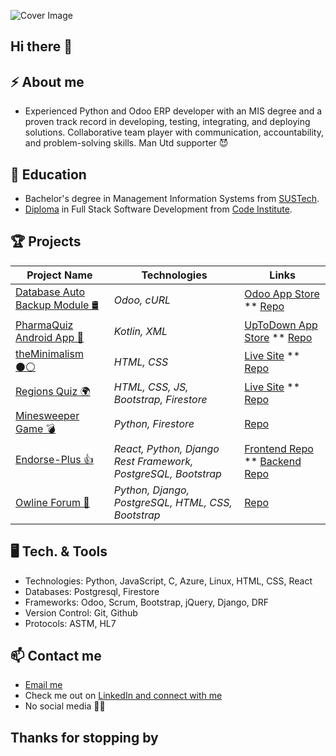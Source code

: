 ![Cover Image](https://media.licdn.com/dms/image/v2/D4E16AQFWrFZd1nI-WQ/profile-displaybackgroundimage-shrink_350_1400/B4EZZ8IOeoHkAc-/0/1745839257930?e=1751500800&v=beta&t=t1MoBRH9cn-7E07IMSOkYk2-LnRg4Enczk_QN5KGKt0)


## Hi there 👋

## ⚡ About me

- Experienced Python and Odoo ERP developer with an MIS degree and a proven track record in developing, testing, integrating, and deploying solutions. Collaborative team player with communication, accountability, and problem-solving skills. Man Utd supporter 😈


## 🔭 Education
- Bachelor's degree in Management Information Systems from [SUSTech](https://www.sustech.edu/).
- [Diploma](https://www.credential.net/ff990856-7776-443c-9c5f-5fd0e44a1f4f#gs.4l18em) in Full Stack Software Development from [Code Institute](https://codeinstitute.net/).


## 🏆 Projects

| Project Name | Technologies| Links |
| --------------------- | ---------------------------------------- | --------------------- |
| <u>Database Auto Backup Module 🛢</u> | _Odoo, cURL_ | [Odoo App Store](https://apps.odoo.com/apps/modules/14.0/database_autobackup/) ** [Repo](https://github.com/khubabshams/Odoo-Database-Auto-Backup) |
| <u>PharmaQuiz Android App 📱</u> | _Kotlin, XML_ | [UpToDown App Store](https://pharmaquiz.en.uptodown.com/android) ** [Repo](https://github.com/khubabshams/PharmaQuiz) |
| <u>theMinimalism ⚫⚪</u> | _HTML, CSS_ | [Live Site](https://khubabshams.github.io/minimalism/) ** [Repo](https://github.com/khubabshams/minimalism) |
| <u>Regions Quiz 🌍</u> | _HTML, CSS, JS, Bootstrap, Firestore_ | [Live Site](https://khubabshams.github.io/regions-quiz/) ** [Repo](https://github.com/khubabshams/regions-quiz) |
| <u>Minesweeper Game 💣</u> | _Python, Firestore_ | [Repo](https://github.com/khubabshams/minesweeper) |
| <u>Endorse-Plus 👍</u> | _React, Python, Django Rest Framework, PostgreSQL, Bootstrap_ | [Frontend Repo](https://github.com/khubabshams/endorse-plus) ** [Backend Repo](https://github.com/khubabshams/endorse-plus) |
| <u>Owline Forum 💬</u> | _Python, Django, PostgreSQL, HTML, CSS, Bootstrap_ | [Repo](https://github.com/khubabshams/owline) |


## 🖥️ Tech. & Tools
- Technologies: 		Python, JavaScript, C, Azure, Linux, HTML, CSS, React
- Databases:			  Postgresql, Firestore
- Frameworks:		    Odoo, Scrum, Bootstrap, jQuery, Django, DRF
- Version Control:  Git, Github
- Protocols:        ASTM, HL7


## 📫 Contact me

- <a href="mailto:khubabshams@gmail.com">Email me</a>
- Check me out on [LinkedIn and connect with me](https://www.linkedin.com/in/khubabshams/)
- No social media 📵😅


## Thanks for stopping by
